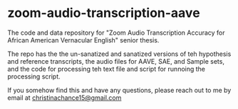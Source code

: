 # zoom-audio-transcription-aave
The code and data repository for "Zoom Audio Transcription Accuracy for African American Vernacular English" senior thesis.

The repo has the the un-sanatized and sanatized versions of teh hypothesis and reference transcripts, the audio files for AAVE, SAE, and Sample sets, and the code for processing teh text file and script for runnoing the processing script.

If you somehow find this and have any questions, please reach out to me by email at christinachance15@gmail.com
